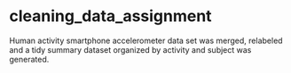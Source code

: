 # cleaning_data_assignment
Human activity smartphone accelerometer data set was merged, relabeled and a tidy summary dataset organized by activity and subject was generated.

